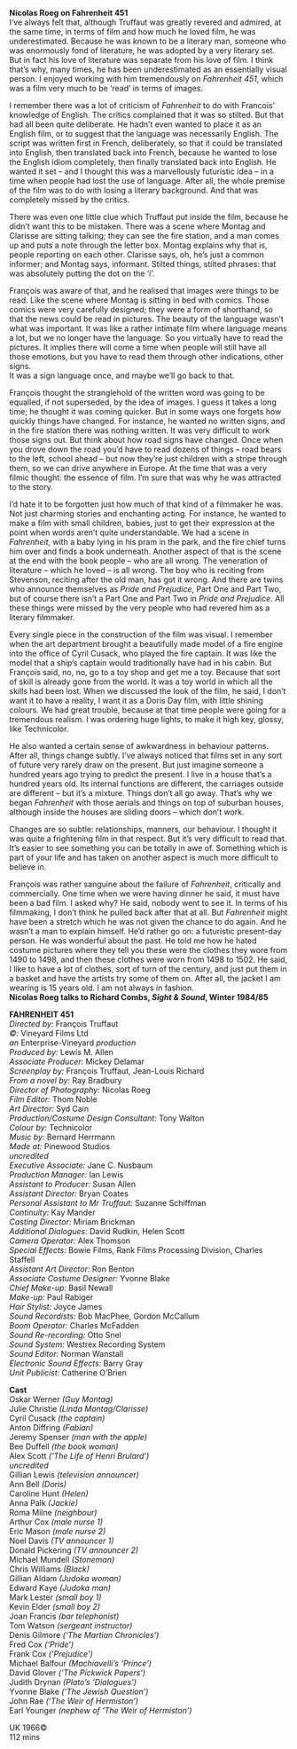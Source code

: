 
**Nicolas Roeg on Fahrenheit 451**<br>
I’ve always felt that, although Truffaut was greatly revered and admired, at the same time, in terms of film and how much he loved film, he was underestimated. Because he was known to be a literary man, someone who was enormously fond of literature, he was adopted by a very literary set. But in fact his love of literature was separate from his love of film. I think that’s why, many times, he has been underestimated as an essentially visual person. I enjoyed working with him tremendously on _Fahrenheit 451_, which was a film very much to be ‘read’ in terms of images.

I remember there was a lot of criticism of _Fahrenheit_ to do with Francois’ knowledge of English. The critics complained that it was so stilted. But that had all been quite deliberate. He hadn’t even wanted to place it as an English film, or to suggest that the language was necessarily English. The script was written first in French, deliberately, so that it could be translated into English, then translated back into French, because he wanted to lose the English idiom completely, then finally translated back into English. He wanted it set – and I thought this was a marvellously futuristic idea – in a time when people had lost the use of language. After all, the whole premise of the film was to do with losing a literary background. And that was completely missed by the critics.

There was even one little clue which Truffaut put inside the film, because he didn’t want this to be mistaken. There was a scene where Montag and Clarisse are sitting talking; they can see the fire station, and a man comes up and puts a note through the letter box. Montag explains why that is, people reporting on each other. Clarisse says, oh, he’s just a common informer; and Montag says, informant. Stilted things, stilted phrases: that was absolutely putting the dot on the ‘i’.

François was aware of that, and he realised that images were things to be read. Like the scene where Montag is sitting in bed with comics. Those comics were very carefully designed; they were a form of shorthand, so that the news could be read in pictures. The beauty of the language wasn’t what was important. It was like a rather intimate film where language means a lot, but we no longer have the language. So you virtually have to read the pictures. It implies there will come a time when people will still have all those emotions, but you have to read them through other indications, other signs.  
It was a sign language once, and maybe we’ll go back to that.

François thought the stranglehold of the written word was going to be equalled, if not superseded, by the idea of images. I guess it takes a long time; he thought it was coming quicker. But in some ways one forgets how quickly things have changed. For instance, he wanted no written signs, and in the fire station there was nothing written. It was very difficult to work those signs out. But think about how road signs have changed. Once when you drove down the road you’d have to read dozens of things – road bears to the left, school ahead – but now they’re just children with a stripe through them, so we can drive anywhere in Europe. At the time that was a very filmic thought: the essence of film. I’m sure that was why he was attracted to the story.

I’d hate it to be forgotten just how much of that kind of a filmmaker he was. Not just charming stories and enchanting acting. For instance, he wanted to make a film with small children, babies, just to get their expression at the point when words aren’t quite understandable. We had a scene in _Fahrenheit_, with a baby lying in his pram in the park, and the fire chief turns him over and finds a book underneath. Another aspect of that is the scene at the end with the book people – who are all wrong. The veneration of literature – which he loved – is all wrong. The boy who is reciting from Stevenson, reciting after the old man, has got it wrong. And there are twins who announce themselves as _Pride and Prejudice_, Part One and Part Two, but of course there isn’t a Part One and Part Two in _Pride and Prejudice_. All these things were missed by the very people who had revered him as a literary filmmaker.

Every single piece in the construction of the film was visual. I remember when the art department brought a beautifully made model of a fire engine into the office of Cyril Cusack, who played the fire captain. It was like the model that a ship’s captain would traditionally have had in his cabin. But François said, no, no, go to a toy shop and get me a toy. Because that sort of skill is already gone from the world. It was a toy world in which all the skills had been lost. When we discussed the look of the film, he said, I don’t want it to have a reality, I want it as a Doris Day film, with little shining colours. We had great trouble, because at that time people were going for a tremendous realism. I was ordering huge lights, to make it high key, glossy, like Technicolor.

He also wanted a certain sense of awkwardness in behaviour patterns. After all, things change subtly. I’ve always noticed that films set in any sort of future very rarely draw on the present. But just imagine someone a hundred years ago trying to predict the present. I live in a house that’s a hundred years old. Its internal functions are different, the carriages outside are different – but it’s a mixture. Things don’t all go away. That’s why we began _Fahrenheit_ with those aerials and things on top of suburban houses, although inside the houses are sliding doors – which don’t work.

Changes are so subtle: relationships, manners, our behaviour. I thought it was quite a frightening film in that respect. But it’s very difficult to read that. It’s easier to see something you can be totally in awe of. Something which is part of your life and has taken on another aspect is much more difficult to believe in.

François was rather sanguine about the failure of _Fahrenheit_, critically and commercially. One time when we were having dinner he said, it must have been a bad film. I asked why? He said, nobody went to see it. In terms of his filmmaking, I don’t think he pulled back after that at all. But _Fahrenheit_ might have been a stretch which he was not given the chance to do again. And he wasn’t a man to explain himself. He’d rather go on: a futuristic present-day person. He was wonderful about the past. He told me how he hated costume pictures where they tell you these were the clothes they wore from 1490 to 1498, and then these clothes were worn from 1498 to 1502. He said, I like to have a lot of clothes, sort of turn of the century, and just put them in a basket and have the artists try some of them on. After all, the jacket I am wearing is 15 years old. I am not always in fashion.<br>
**Nicolas Roeg talks to Richard Combs, _Sight & Sound_, Winter 1984/85**<br>

**FAHRENHEIT 451**<br>
_Directed by:_ François Truffaut<br>
_©:_ Vineyard Films Ltd<br>
_an_ Enterprise-Vineyard _production_<br>
_Produced by:_ Lewis M. Allen<br>
_Associate Producer:_ Mickey Delamar<br>
_Screenplay by:_ François Truffaut, Jean-Louis Richard<br>
_From a novel by:_ Ray Bradbury<br>
_Director of Photography:_ Nicolas Roeg<br>
_Film Editor:_ Thom Noble<br>
_Art Director:_ Syd Cain<br>
_Production/Costume Design Consultant:_ Tony Walton<br>
_Colour by:_ Technicolor<br>
_Music by:_ Bernard Herrmann<br>
_Made at:_ Pinewood Studios<br>
_uncredited_<br>
_Executive Associate:_ Jane C. Nusbaum<br>
_Production Manager:_ Ian Lewis<br>
_Assistant to Producer:_ Susan Allen<br>
_Assistant Director:_ Bryan Coates<br>
_Personal Assistant to Mr Truffaut:_ Suzanne Schiffman<br>
_Continuity:_ Kay Mander<br>
_Casting Director:_ Miriam Brickman<br>
_Additional Dialogues:_ David Rudkin, Helen Scott<br>
_Camera Operator:_ Alex Thomson<br>
_Special Effects:_ Bowie Films, Rank Films Processing Division, Charles Staffell<br>
_Assistant Art Director:_ Ron Benton<br>
_Associate Costume Designer:_ Yvonne Blake<br>
_Chief Make-up:_ Basil Newall<br>
_Make-up:_ Paul Rabiger<br>
_Hair Stylist:_ Joyce James<br>
_Sound Recordists:_ Bob MacPhee, Gordon McCallum<br>
_Boom Operator:_ Charles McFadden<br>
_Sound Re-recording:_ Otto Snel<br>
_Sound System:_ Westrex Recording System<br>
_Sound Editor:_ Norman Wanstall<br>
_Electronic Sound Effects:_ Barry Gray<br>
_Unit Publicist:_ Catherine O’Brien<br>

**Cast**<br>
Oskar Werner _(Guy Montag)_<br>
Julie Christie _(Linda Montag/Clarisse)_<br>
Cyril Cusack _(the captain)_<br>
Anton Diffring _(Fabian)_<br>
Jeremy Spenser _(man with the apple)_<br>
Bee Duffell _(the book woman)_<br>
Alex Scott _(‘The Life of Henri Brulard’)_<br>
_uncredited_<br>
Gillian Lewis _(television announcer)_<br>
Ann Bell _(Doris)_<br>
Caroline Hunt _(Helen)_<br>
Anna Palk _(Jackie)_<br>
Roma Milne _(neighbour)_<br>
Arthur Cox _(male nurse 1)_<br>
Eric Mason _(male nurse 2)_<br>
Noel Davis _(TV announcer 1)_<br>
Donald Pickering _(TV announcer 2)_<br>
Michael Mundell _(Stoneman)_<br>
Chris Williams _(Black)_<br>
Gillian Aldam _(Judoka woman)_<br>
Edward Kaye _(Judoka man)_<br>
Mark Lester _(small boy 1)_<br>
Kevin Elder _(small boy 2)_<br>
Joan Francis _(bar telephonist)_<br>
Tom Watson _(sergeant instructor)_<br>
Denis Gilmore _(‘The Martian Chronicles’)_<br>
Fred Cox _(‘Pride’)_<br>
Frank Cox _(‘Prejudice’)_<br>
Michael Balfour _(Machiavelli’s ‘Prince’)_<br>
David Glover _(‘The Pickwick Papers’)_<br>
Judith Drynan _(Plato’s ‘Dialogues’)_<br>
Yvonne Blake _(‘The Jewish Question’)_<br>
John Rae _(‘The Weir of Hermiston’)_<br>
Earl Younger _(nephew of ‘The Weir of Hermiston’)_<br>

UK 1966©<br>
112 mins<br>
<!--stackedit_data:
eyJoaXN0b3J5IjpbMTMzNDI5OTgyOV19
-->